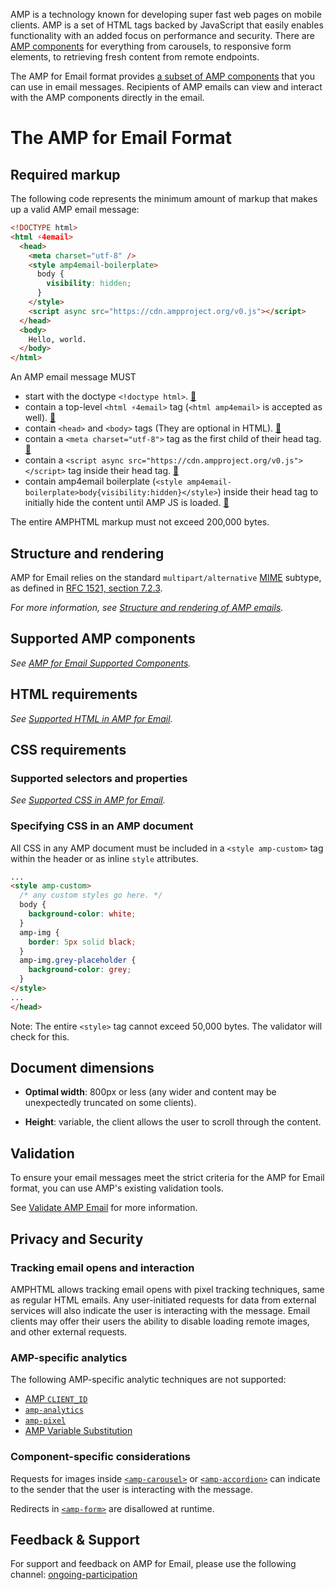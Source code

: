 <!---
Copyright 2018 The AMP HTML Authors. All Rights Reserved.

Licensed under the Apache License, Version 2.0 (the "License");
you may not use this file except in compliance with the License.
You may obtain a copy of the License at

      http://www.apache.org/licenses/LICENSE-2.0

Unless required by applicable law or agreed to in writing, software
distributed under the License is distributed on an "AS-IS" BASIS,
WITHOUT WARRANTIES OR CONDITIONS OF ANY KIND, either express or implied.
See the License for the specific language governing permissions and
limitations under the License.
-->

AMP is a technology known for developing super fast web pages on mobile clients. AMP is a set of HTML tags backed by JavaScript that easily enables functionality with an added focus on performance and security. There are [AMP components](https://amp.dev/documentation/components/) for everything from carousels, to responsive form elements, to retrieving fresh content from remote endpoints.

The AMP for Email format provides [a subset of AMP components](amp-email-components.md) that you can use in email messages. Recipients of AMP emails can view and interact with the AMP components directly in the email.

# The AMP for Email Format

## Required markup

The following code represents the minimum amount of markup that makes up a valid AMP email message:

```html
<!DOCTYPE html>
<html ⚡4email>
  <head>
    <meta charset="utf-8" />
    <style amp4email-boilerplate>
      body {
        visibility: hidden;
      }
    </style>
    <script async src="https://cdn.ampproject.org/v0.js"></script>
  </head>
  <body>
    Hello, world.
  </body>
</html>
```

An AMP email message MUST

-   <a name="dctp"></a>start with the doctype `<!doctype html>`. [🔗](#dctp)
-   <a name="ampd"></a>contain a top-level `<html ⚡4email>` tag (`<html amp4email>` is accepted as well). [🔗](#ampd)
-   <a name="crps"></a>contain `<head>` and `<body>` tags (They are optional in HTML). [🔗](#crps)
-   <a name="chrs"></a>contain a `<meta charset="utf-8">` tag as the first child of their head tag. [🔗](#chrs)
-   <a name="scrpt"></a>contain a `<script async src="https://cdn.ampproject.org/v0.js"></script>` tag inside their head tag. [🔗](#scrpt)
-   <a name="boilerplate"></a>contain amp4email boilerplate (`<style amp4email-boilerplate>body{visibility:hidden}</style>`) inside their head tag to initially hide the content until AMP JS is loaded. [🔗](#boilerplate)

The entire AMPHTML markup must not exceed 200,000 bytes.

## Structure and rendering

AMP for Email relies on the standard `multipart/alternative` [MIME](https://en.wikipedia.org/wiki/MIME) subtype, as defined in
[RFC 1521, section 7.2.3](https://tools.ietf.org/html/rfc1521#section-7.2.3).

_For more information, see [Structure and rendering of AMP emails](amp-email-structure.md)._

## Supported AMP components

_See [AMP for Email Supported Components](amp-email-components.md)._

## HTML requirements

_See [Supported HTML in AMP for Email](amp-email-html.md)._

## CSS requirements

### Supported selectors and properties

_See [Supported CSS in AMP for Email](amp-email-css.md)._

### Specifying CSS in an AMP document

All CSS in any AMP document must be included in a `<style amp-custom>` tag within the header or as inline `style` attributes.

```html
...
<style amp-custom>
  /* any custom styles go here. */
  body {
    background-color: white;
  }
  amp-img {
    border: 5px solid black;
  }
  amp-img.grey-placeholder {
    background-color: grey;
  }
</style>
...
</head>
```

Note: The entire `<style>` tag cannot exceed 50,000 bytes. The validator will check for this.

## Document dimensions

-   **Optimal width**: 800px or less (any wider and content may be unexpectedly truncated on some clients).

-   **Height**: variable, the client allows the user to scroll through the content.

## Validation

To ensure your email messages meet the strict criteria for the AMP for Email format, you can use AMP's existing validation tools.

See [Validate AMP Email](https://amp.dev/documentation/guides-and-tutorials/learn/validation-workflow/validate_emails/) for more information.

## Privacy and Security

### Tracking email opens and interaction

AMPHTML allows tracking email opens with pixel tracking techniques, same as regular HTML emails. Any user-initiated requests for data from external services will also indicate the user is interacting with the message. Email clients may offer their users the ability to disable loading remote images, and other external requests.

### AMP-specific analytics

The following AMP-specific analytic techniques are not supported:

-   [AMP `CLIENT_ID`](https://amp.dev/documentation/guides-and-tutorials/optimize-measure/configure-analytics/analytics_basics#user-identification)
-   [`amp-analytics`](https://amp.dev/documentation/components/amp-analytics)
-   [`amp-pixel`](https://amp.dev/documentation/components/amp-pixel)
-   [AMP Variable Substitution](https://amp.dev/documentation/guides-and-tutorials/optimize-and-measure/configure-analytics/analytics_basics/#variable-substitution)

### Component-specific considerations

Requests for images inside [`<amp-carousel>`](https://amp.dev/documentation/components/amp-carousel) or [`<amp-accordion>`](https://amp.dev/documentation/components/amp-accordion)
can indicate to the sender that the user is interacting with the message.

Redirects in [`<amp-form>`](https://amp.dev/documentation/components/amp-form) are disallowed at runtime.

## Feedback & Support

For support and feedback on AMP for Email, please use the following channel: [ongoing-participation](https://github.com/ampproject/amphtml/blob/master/CONTRIBUTING.md#ongoing-participation)
